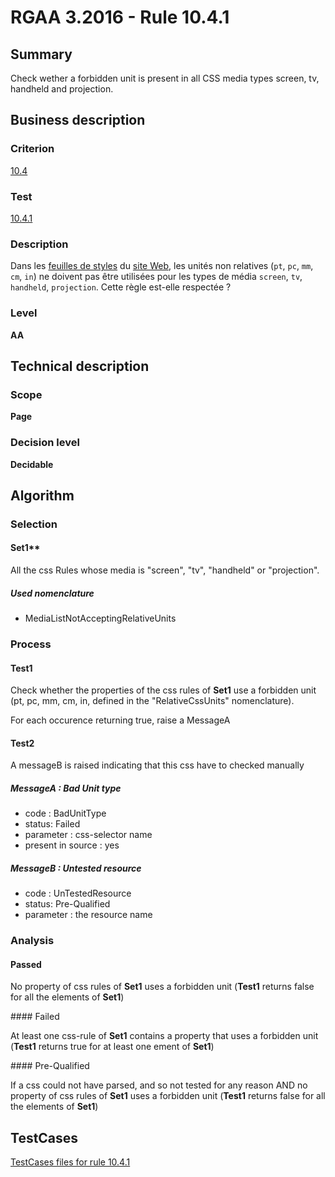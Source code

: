 # RGAA 3.2016 - Rule 10.4.1

## Summary
Check wether a forbidden unit is present in all CSS media types screen,
tv, handheld and projection.

## Business description

### Criterion
[10.4](http://references.modernisation.gouv.fr/rgaa-accessibilite/2016/criteres.html#crit-10-4)

### Test
[10.4.1](http://references.modernisation.gouv.fr/rgaa-accessibilite/2016/criteres.html#test-10-4-1)

### Description
<div lang="fr">Dans les <a href="http://references.modernisation.gouv.fr/rgaa-accessibilite/2016/glossaire.html#feuille-de-style">feuilles de styles</a> du <a href="http://references.modernisation.gouv.fr/rgaa-accessibilite/2016/glossaire.html#site-web--ensemble-de-toutes-les-pages-web">site Web</a>, les unit&#xE9;s non relatives (<code lang="en">pt</code>, <code lang="en">pc</code>, <code lang="en">mm</code>, <code lang="en">cm</code>, <code lang="en">in</code>) ne doivent pas &#xEA;tre utilis&#xE9;es pour les types de m&#xE9;dia <code lang="en">screen</code>, <code lang="en">tv</code>, <code lang="en">handheld</code>, <code lang="en">projection</code>. Cette r&#xE8;gle est-elle respect&#xE9;e&nbsp;?</div>

### Level
**AA**

## Technical description

### Scope
**Page**

### Decision level
**Decidable**

## Algorithm

### Selection

#### Set1**

All the css Rules whose media is "screen", "tv", "handheld" or "projection".

##### Used nomenclature

-   MediaListNotAcceptingRelativeUnits

### Process

#### Test1

Check whether the properties of the css rules of **Set1** use a forbidden
unit (pt, pc, mm, cm, in, defined in the "RelativeCssUnits" nomenclature).

For each occurence returning true, raise a MessageA

#### Test2
A messageB is raised indicating that this css have to checked manually

##### MessageA : Bad Unit type

-   code : BadUnitType
-   status: Failed
-   parameter : css-selector name
-   present in source : yes

##### MessageB : Untested resource

-   code : UnTestedResource
-   status: Pre-Qualified
-   parameter : the resource name

### Analysis

#### Passed

No property of css rules of **Set1** uses a forbidden unit (**Test1** returns false for all the elements of **Set1**)

#### Failed

At least one css-rule of **Set1** contains a property that uses a forbidden unit (**Test1** returns true for at least one ement of **Set1**)

#### Pre-Qualified

If a css could not have parsed, and so not tested for any reason AND no
property of css rules of **Set1** uses a forbidden unit (**Test1** returns false
for all the elements of **Set1**)



##  TestCases

[TestCases files for rule 10.4.1](https://github.com/Asqatasun/Asqatasun/tree/develop/rules/rules-rgaa3.2016/src/test/resources/testcases/rgaa32016/Rgaa32016Rule100401/)


